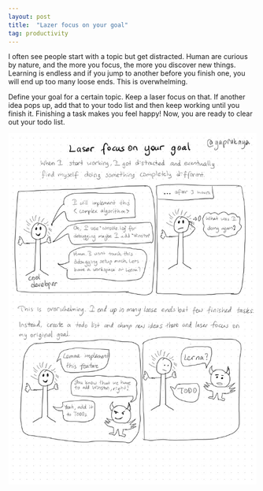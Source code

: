 ```yaml
---
layout: post
title:  "Lazer focus on your goal"
tag: productivity
---
```


I often see people start with a topic but get distracted. Human are curious by nature, and 
the more you focus, the more you discover new things. Learning is endless and if you jump 
to another before you finish one, you will end up too many loose ends. This is overwhelming. 

Define your goal for a certain topic. Keep a laser focus on that. If another idea 
pops up, add that to your todo list and then keep working until you finish it.
Finishing a task makes you feel happy! Now, you are ready to clear out your todo list.


<img class="cartoon-image" src="/assets/images/laser-focus-720.jpg" alt="">

